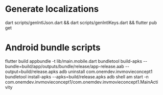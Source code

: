# Generate localizations

dart scripts/genIntlJson.dart && dart scripts/genIntlKeys.dart && flutter pub get

# Android bundle scripts

flutter build appbundle -t lib/main.mobile.dart
bundletool build-apks --bundle=build/app/outputs/bundle/release/app-release.aab --output=build/release.apks
adb uninstall com.onemdev.invmovieconcept1
bundletool install-apks --apks=build/release.apks
adb shell am start -n com.onemdev.invmovieconcept1/com.onemdev.invmovieconcept1.MainActivity
